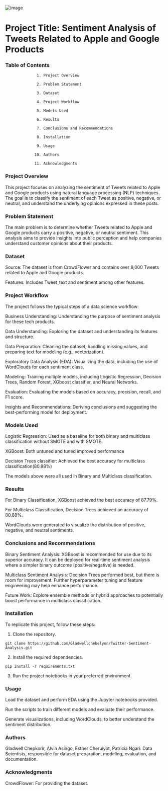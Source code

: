 
![image](https://github.com/user-attachments/assets/64df3071-a8f9-4305-9a5a-ad6e5c853753)





# Project Title: Sentiment Analysis of Tweets Related to Apple and Google Products


### Table of Contents

                  1. Project Overview

                  2. Problem Statement

                  3. Dataset

                  4. Project Workflow

                  5. Models Used

                  6. Results

                  7. Conclusions and Recommendations

                  8. Installation

                  9. Usage

                 10. Authors

                 11. Acknowledgments


### Project Overview

  This project focuses on analyzing the sentiment of Tweets related to Apple and Google products using natural language processing (NLP) techniques. The goal is to classify the sentiment of each Tweet as positive, negative, or neutral, and understand the underlying opinions expressed in these posts.


### Problem Statement

  The main problem is to determine whether Tweets related to Apple and Google products carry a positive, negative, or neutral sentiment. This analysis aims to provide insights into public perception and help companies understand customer opinions about their products.


### Dataset

  Source: The dataset is from CrowdFlower and contains over 9,000 Tweets related to Apple and Google products.

  Features: Includes Tweet_text and sentiment among other features.


### Project Workflow

  The project follows the typical steps of a data science workflow:

  Business Understanding: Understanding the purpose of sentiment analysis for these tech products.

  Data Understanding: Exploring the dataset and understanding its features and structure.

  Data Preparation: Cleaning the dataset, handling missing values, and preparing text for modeling (e.g., vectorization).

  Exploratory Data Analysis (EDA): Visualizing the data, including the use of WordClouds for each sentiment class.

  Modeling: Training multiple models, including Logistic Regression, Decision Trees, Random Forest, XGboost classifier, and Neural Networks.

  Evaluation: Evaluating the models based on accuracy, precision, recall, and F1 score.

  Insights and Recommendations: Deriving conclusions and suggesting the best-performing model for deployment.


### Models Used

  Logistic Regression: Used as a baseline for both binary and multiclass classification without SMOTE and with SMOTE.

  XGBoost: Both untuned and tuned improved performance  
  
  Decision Trees classifier: Achieved the best accuracy for multiclass classification(80.88%)
  
The models above were all used in Binary and Multiclass classification.


### Results

  For Binary Classification, XGBoost achieved the best accuracy of 87.79%.

  For Multiclass Classification, Decision Trees achieved an accuracy of 80.88%.

  WordClouds were generated to visualize the distribution of positive, negative, and neutral sentiments.


### Conclusions and Recommendations

  Binary Sentiment Analysis: XGBoost is recommended for use due to its superior accuracy. It can be deployed for real-time sentiment analysis where a simpler binary outcome (positive/negative) is needed.

  Multiclass Sentiment Analysis: Decision Trees performed best, but there is room for improvement. Further hyperparameter tuning and feature engineering may help enhance performance.

  Future Work: Explore ensemble methods or hybrid approaches to potentially boost performance in multiclass classification.


### Installation

  To replicate this project, follow these steps:

1. Clone the repository.

`git clone https://github.com/Gladwellchebelyon/Twitter-Sentiment-Analysis.git`

2. Install the required dependencies.

`pip install -r requirements.txt`

3. Run the project notebooks in your preferred environment.


### Usage

  Load the dataset and perform EDA using the Jupyter notebooks provided.

  Run the scripts to train different models and evaluate their performance.

  Generate visualizations, including WordClouds, to better understand the sentiment distribution.


### Authors

  Gladwell Chepkorir, Alvin Asingo, Esther Cheruiyot, Patricia Ngari: Data Scientists, responsible for dataset preparation, modeling, evaluation, and documentation.


### Acknowledgments

  CrowdFlower: For providing the dataset.

